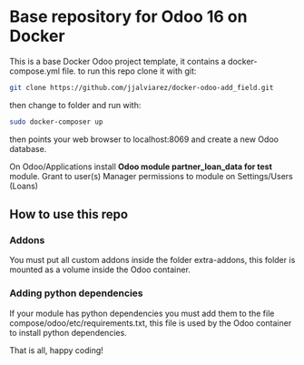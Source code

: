 # Base repository for Odoo 16 on Docker

This is a base Docker Odoo project template, it contains a docker-compose.yml file.
to run this repo clone it with git:

```bash
git clone https://github.com/jjalviarez/docker-odoo-add_field.git
```
then change to folder and run with:

```bash
sudo docker-composer up
```
then points your web browser to localhost:8069 and create a new Odoo database.

On Odoo/Applications install **Odoo module partner_loan_data for test**  module.
Grant to user(s) Manager permissions to module on Settings/Users (Loans)

## How to use this repo
### Addons
You must put all custom addons inside the folder extra-addons, this folder is mounted as a volume inside the Odoo container.

### Adding python dependencies
If your module has python dependencies you must add them to the file compose/odoo/etc/requirements.txt, this file is used by the Odoo container to install python dependencies.

That is all, happy coding!